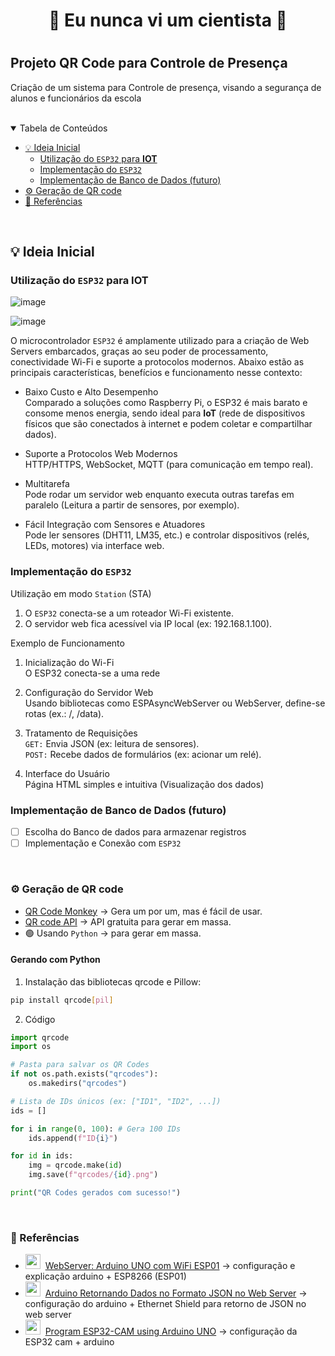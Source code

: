 <h1 align=center>🚀 Eu nunca vi um cientista 🚀<h1>

## Projeto QR Code para Controle de Presença

Criação de um sistema para Controle de presença, visando a segurança de alunos e funcionários da escola

<br>

<details open="open">
<summary>Tabela de Conteúdos</summary>
  
- [💡 Ideia Inicial](#ideia)
  - [Utilização do `ESP32` para **IOT**](#esp32)
  - [Implementação do `ESP32`](#implementacao)
  - [Implementação de Banco de Dados (futuro)](#implementacao-db)
- [⚙ Geração de QR code](#qrcode)
- [📄 Referências](#ref)
  
</details>

<br>

<a name="ideia"></a>

## 💡 Ideia Inicial
<a name="esp32"></a>
### Utilização do `ESP32` para **IOT**

![image](https://github.com/user-attachments/assets/7a1aac7a-9dac-44dd-80ef-18ae68d61414)

![image](https://github.com/user-attachments/assets/ad550937-5afc-4acb-95ad-b3b58e88a81b)

O microcontrolador `ESP32` é amplamente utilizado para a criação de Web Servers embarcados, graças ao seu poder de processamento, conectividade Wi-Fi e suporte a protocolos modernos. Abaixo estão as principais características, benefícios e funcionamento nesse contexto:

- Baixo Custo e Alto Desempenho  
Comparado a soluções como Raspberry Pi, o ESP32 é mais barato e consome menos energia, sendo ideal para **IoT** (rede de dispositivos físicos que são conectados à internet e podem coletar e compartilhar dados).

- Suporte a Protocolos Web Modernos  
HTTP/HTTPS, WebSocket, MQTT (para comunicação em tempo real).

- Multitarefa  
Pode rodar um servidor web enquanto executa outras tarefas em paralelo (Leitura a partir de sensores, por exemplo).

- Fácil Integração com Sensores e Atuadores  
Pode ler sensores (DHT11, LM35, etc.) e controlar dispositivos (relés, LEDs, motores) via interface web.

<a name="implementacao"></a>
### Implementação do `ESP32`

Utilização em modo `Station` (STA)

1. O `ESP32` conecta-se a um roteador Wi-Fi existente.
2. O servidor web fica acessível via IP local (ex: 192.168.1.100).

Exemplo de Funcionamento

1. Inicialização do Wi-Fi  
O ESP32 conecta-se a uma rede

2. Configuração do Servidor Web  
Usando bibliotecas como ESPAsyncWebServer ou WebServer, define-se rotas (ex.: /, /data).

3. Tratamento de Requisições  
`GET:` Envia JSON (ex: leitura de sensores).  
`POST:` Recebe dados de formulários (ex: acionar um relé).

4. Interface do Usuário  
Página HTML simples e intuitiva (Visualização dos dados)

<a name="implementacao-db"></a>
### Implementação de Banco de Dados (futuro)

- [ ] Escolha do Banco de dados para armazenar registros
- [ ] Implementação e Conexão com `ESP32`

<br>

<a name="qrcode"></a>
### ⚙ Geração de QR code

- [QR Code Monkey](https://www.qrcode-monkey.com/) → Gera um por um, mas é fácil de usar.
- [QR code API](https://goqr.me/api/) → API gratuita para gerar em massa.
- 🟢 Usando `Python` → para gerar em massa.  

#### Gerando com Python

1. Instalação das bibliotecas qrcode e Pillow:
```bash
pip install qrcode[pil]
```

2. Código
```py
import qrcode
import os

# Pasta para salvar os QR Codes
if not os.path.exists("qrcodes"):
    os.makedirs("qrcodes")

# Lista de IDs únicos (ex: ["ID1", "ID2", ...])
ids = []

for i in range(0, 100): # Gera 100 IDs
    ids.append(f"ID{i}")

for id in ids:
    img = qrcode.make(id)
    img.save(f"qrcodes/{id}.png")

print("QR Codes gerados com sucesso!")
```

<br>

<a name="ref"></a>
### 📄 Referências
- <img src="https://cdn.simpleicons.org/youtube/FF0000/FF0000" width=24>&nbsp; [WebServer: Arduino UNO com WiFi ESP01](https://youtu.be/_WPXhNV07Q8?si=PmHWCHl0Lrf5LABd) → configuração e explicação arduino + ESP8266 (ESP01)
- <img src="https://cdn.simpleicons.org/youtube/FF0000/FF0000" width=24>&nbsp; [Arduino Retornando Dados no Formato JSON no Web Server](https://youtu.be/eSMZxWEYgZs?si=KtAnpWq5ySvwE1lo) → configuração do arduino + Ethernet Shield para retorno de JSON no web server
- <img src="https://cdn.simpleicons.org/youtube/FF0000/FF0000" width=24>&nbsp; [Program ESP32-CAM using Arduino UNO](https://easyelectronicsproject.com/esp32-projects/program-esp32cam-arduino/) → configuração da ESP32 cam + arduino
